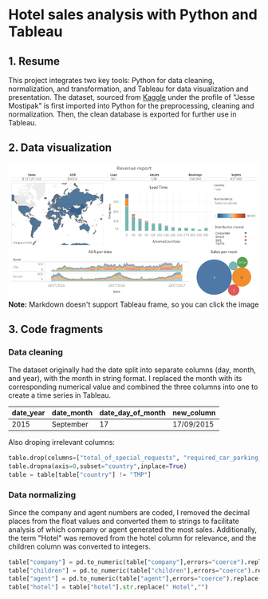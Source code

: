 # Hotel sales analysis with Python and Tableau

## 1. Resume
This project integrates two key tools: Python for data cleaning, normalization, and transformation, and Tableau for data visualization and presentation. The dataset, sourced from [Kaggle](https://www.kaggle.com/datasets/jessemostipak/hotel-booking-demand) under the profile of "Jesse Mostipak" is first imported into Python for the preprocessing, cleaning and normalization. Then, the clean database is exported for further use in Tableau.

## 2. Data visualization

<a href="https://public.tableau.com/views/Revenuereport_17273939714540/Revenuereport?:language=es-ES&publish=yes&:sid=&:redirect=auth&:display_count=n&:origin=viz_share_link"><img src='./images/Revenue report.png'></a>
**Note:** Markdown doesn't support Tableau frame, so you can click the image

## 3. Code fragments

### Data cleaning
The dataset originally had the date split into separate columns (day, month, and year), with the month in string format. I replaced the month with its corresponding numerical value and combined the three columns into one to create a time series in Tableau.

|   date_year    |	date_month   |   date_day_of_month   |   new_column    |
| :---      | :---     | :---     | :---      |
|2015 | September | 17 |17/09/2015 |

Also droping irrelevant columns:

```python
table.drop(columns=["total_of_special_requests", "required_car_parking_spaces","market_segment","babies","previous_cancellations","meal","previous_bookings_not_canceled","reservation_status", "arrival_date_week_number", "days_in_waiting_list", "arrival_date_num_month"],inplace=True)
table.dropna(axis=0,subset="country",inplace=True)
table = table[table["country"] != "TMP"]
```

### Data normalizing

Since the company and agent numbers are coded, I removed the decimal places from the float values and converted them to strings to facilitate analysis of which company or agent generated the most sales. Additionally, the term "Hotel" was removed from the hotel column for relevance, and the children column was converted to integers.

```python
table["company"] = pd.to_numeric(table["company"],errors="coerce").replace(np.NaN,0).astype(int).astype(str)
table["children"] = pd.to_numeric(table["children"],errors="coerce").replace(np.NaN,0).astype(int)
table["agent"] = pd.to_numeric(table["agent"],errors="coerce").replace(np.NaN,0).astype(int).astype(str)
table["hotel"] = table["hotel"].str.replace(" Hotel","")
```